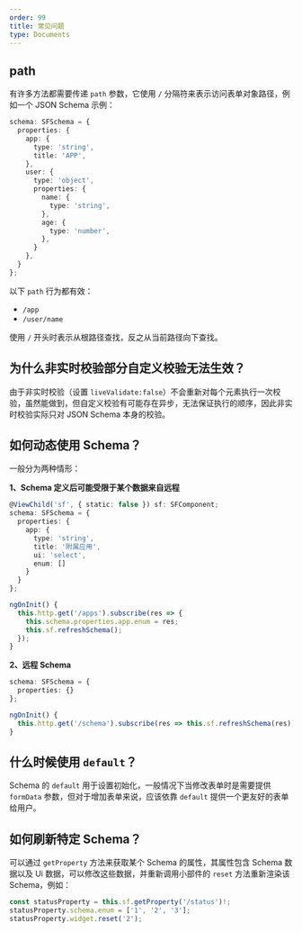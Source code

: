 ```yaml
---
order: 99
title: 常见问题
type: Documents
---
```


## path

有许多方法都需要传递 `path` 参数，它使用 `/` 分隔符来表示访问表单对象路径，例如一个 JSON Schema 示例：

```ts
schema: SFSchema = {
  properties: {
    app: {
      type: 'string',
      title: 'APP',
    },
    user: {
      type: 'object',
      properties: {
        name: {
          type: 'string',
        },
        age: {
          type: 'number',
        },
      }
    },
  }
};
```

以下 `path` 行为都有效：

- `/app`
- `/user/name`

使用 `/` 开头时表示从根路径查找，反之从当前路径向下查找。

## 为什么非实时校验部分自定义校验无法生效？

由于非实时校验（设置 `liveValidate:false`）不会重新对每个元素执行一次校验，虽然能做到，但自定义校验有可能存在异步，无法保证执行的顺序，因此非实时校验实际只对 JSON Schema 本身的校验。

## 如何动态使用 Schema？

一般分为两种情形：

**1、Schema 定义后可能受限于某个数据来自远程**

```ts
@ViewChild('sf', { static: false }) sf: SFComponent;
schema: SFSchema = {
  properties: {
    app: {
      type: 'string',
      title: '附属应用',
      ui: 'select',
      enum: []
    }
  }
};

ngOnInit() {
  this.http.get('/apps').subscribe(res => {
    this.schema.properties.app.enum = res;
    this.sf.refreshSchema();
  });
}
```

**2、远程 Schema**

```ts
schema: SFSchema = {
  properties: {}
};

ngOnInit() {
  this.http.get('/schema').subscribe(res => this.sf.refreshSchema(res));
}
```

## 什么时候使用 `default`？

Schema 的 `default` 用于设置初始化，一般情况下当修改表单时是需要提供 `formData` 参数，但对于增加表单来说，应该依靠 `default` 提供一个更友好的表单给用户。

## 如何刷新特定 Schema？

可以通过 `getProperty` 方法来获取某个 Schema 的属性，其属性包含 Schema 数据以及 Ui 数据，可以修改这些数据，并重新调用小部件的 `reset` 方法重新渲染该 Schema，例如：

```ts
const statusProperty = this.sf.getProperty('/status')!;
statusProperty.schema.enum = ['1', '2', '3'];
statusProperty.widget.reset('2');
```
